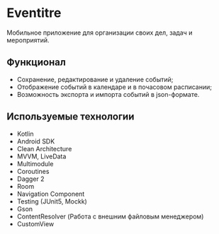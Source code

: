 # Eventitre

  Мобильное приложение для организации своих дел, задач и мероприятий.

## Функционал

* Сохранение, редактирование и удаление событий;
* Отображение событий в календаре и в почасовом расписании;
* Возможность экспорта и импорта событий в json-формате.

## Используемые технологии

* Kotlin
* Android SDK
* Clean Architecture
* MVVM, LiveData
* Multimodule
* Coroutines
* Dagger 2
* Room
* Navigation Component
* Testing (JUnit5, Mockk)
* Gson
* ContentResolver (Работа с внешним файловым менеджером)
* CustomView
